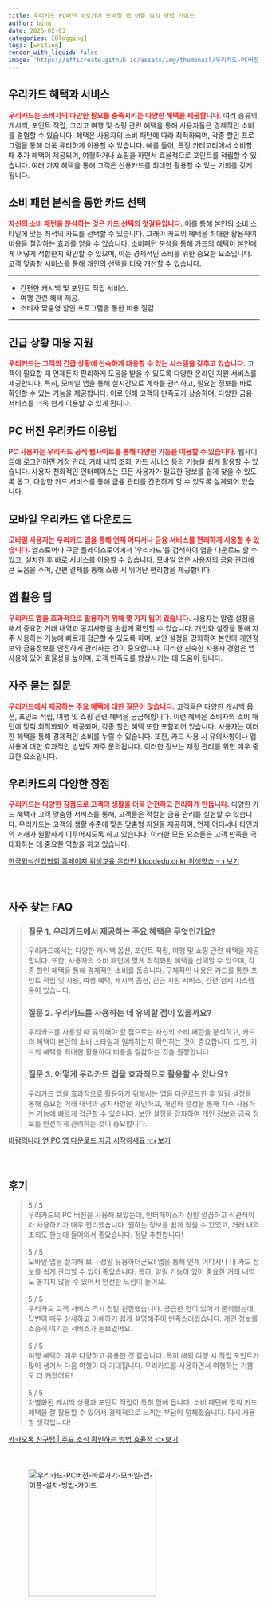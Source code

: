 ```yaml
---
title: 우리카드 PC버전 바로가기 모바일 앱 어플 설치 방법 가이드
author: bing
date: 2025-02-03
categories: [Blogging]
tags: [writing]
render_with_liquid: false
image: 'https://afficreate.github.io/assets/img/thumbnail/우리카드-PC버전-바로가기-모바일-앱-어플-설치-방법-가이드.webp'
---
```



<h2 id='우리카드 혜택과 서비스'>우리카드 혜택과 서비스</h2>

<p><b><span style="color: #ee2323;">우리카드는 소비자의 다양한 필요를 충족시키는 다양한 혜택을 제공합니다.</span></b> 여러 종류의 캐시백, 포인트 적립, 그리고 여행 및 쇼핑 관련 혜택을 통해 사용자들은 경제적인 소비를 경험할 수 있습니다. 혜택은 사용자의 소비 패턴에 따라 최적화되며, 각종 할인 프로그램을 통해 더욱 유리하게 이용할 수 있습니다. 예를 들어, 특정 카테고리에서 소비할 때 추가 혜택이 제공되며, 여행하거나 쇼핑을 하면서 효율적으로 포인트를 적립할 수 있습니다. 여러 가지 혜택을 통해 고객은 신용카드를 최대한 활용할 수 있는 기회를 갖게 됩니다.</p>

<h2 id='소비 패턴 분석을 통한 카드 선택'>소비 패턴 분석을 통한 카드 선택</h2>

<p><b><span style="color: #ee2323;">자신의 소비 패턴을 분석하는 것은 카드 선택의 첫걸음입니다.</span></b> 이를 통해 본인의 소비 스타일에 맞는 최적의 카드를 선택할 수 있습니다. 그래야 카드의 혜택을 최대한 활용하여 비용을 절감하는 효과를 얻을 수 있습니다. 소비패턴 분석을 통해 카드의 혜택이 본인에게 어떻게 적합한지 확인할 수 있으며, 이는 경제적인 소비를 위한 중요한 요소입니다. 고객 맞춤형 서비스를 통해 개인의 선택을 더욱 개선할 수 있습니다.</p>

<hr />

<ul>
    <li>간편한 캐시백 및 포인트 적립 서비스.</li>
    <li>여행 관련 혜택 제공.</li>
    <li>소비자 맞춤형 할인 프로그램을 통한 비용 절감.</li>
</ul>

<hr />

<h2 id='긴급 상황 대응 지원'>긴급 상황 대응 지원</h2>

<p><b><span style="color: #ee2323;">우리카드는 고객의 긴급 상황에 신속하게 대응할 수 있는 시스템을 갖추고 있습니다.</span></b> 고객이 필요할 때 언제든지 편리하게 도움을 받을 수 있도록 다양한 온라인 지원 서비스를 제공합니다. 특히, 모바일 앱을 통해 실시간으로 계좌를 관리하고, 필요한 정보를 바로 확인할 수 있는 기능을 제공합니다. 이로 인해 고객의 만족도가 상승하며, 다양한 금융 서비스를 더욱 쉽게 이용할 수 있게 됩니다.</p>

<h2 id='PC 버전 우리카드 이용법'>PC 버전 우리카드 이용법</h2>

<p><b><span style="color: #ee2323;">PC 사용자는 우리카드 공식 웹사이트를 통해 다양한 기능을 이용할 수 있습니다.</span></b> 웹사이트에 로그인하면 계정 관리, 거래 내역 조회, 카드 서비스 등의 기능을 쉽게 활용할 수 있습니다. 사용자 친화적인 인터페이스는 모든 사용자가 필요한 정보를 쉽게 찾을 수 있도록 돕고, 다양한 카드 서비스를 통해 금융 관리를 간편하게 할 수 있도록 설계되어 있습니다.</p>

<h2 id='모바일 우리카드 앱 다운로드'>모바일 우리카드 앱 다운로드</h2>

<p><b><span style="color: #ee2323;">모바일 사용자는 우리카드 앱을 통해 언제 어디서나 금융 서비스를 편리하게 사용할 수 있습니다.</span></b> 앱스토어나 구글 플레이스토어에서 '우리카드'를 검색하여 앱을 다운로드 할 수 있고, 설치한 후 바로 서비스를 이용할 수 있습니다. 모바일 앱은 사용자의 금융 관리에 큰 도움을 주며, 간편 결제를 통해 쇼핑 시 뛰어난 편리함을 제공합니다.</p>

<h2 id='앱 활용 팁'>앱 활용 팁</h2>

<p><b><span style="color: #ee2323;">우리카드 앱을 효과적으로 활용하기 위해 몇 가지 팁이 있습니다.</span></b> 사용자는 알림 설정을 해서 중요한 거래 내역과 공지사항을 손쉽게 확인할 수 있습니다. 개인화 설정을 통해 자주 사용하는 기능에 빠르게 접근할 수 있도록 하며, 보안 설정을 강화하여 본인의 개인정보와 금융정보를 안전하게 관리하는 것이 중요합니다. 이러한 친숙한 사용자 경험은 앱 사용에 있어 효율성을 높이며, 고객 만족도를 향상시키는 데 도움이 됩니다.</p>

<h2 id='자주 묻는 질문'>자주 묻는 질문</h2>

<p><b><span style="color: #ee2323;">우리카드에서 제공하는 주요 혜택에 대한 질문이 많습니다.</span></b> 고객들은 다양한 캐시백 옵션, 포인트 적립, 여행 및 쇼핑 관련 혜택을 궁금해합니다. 이런 혜택은 소비자의 소비 패턴에 맞춰 최적화되어 제공되며, 각종 할인 혜택 또한 포함되어 있습니다. 사용자는 이러한 혜택을 통해 경제적인 소비를 누릴 수 있습니다. 또한, 카드 사용 시 유의사항이나 앱 사용에 대한 효과적인 방법도 자주 문의됩니다. 이러한 정보는 재정 관리를 위한 매우 중요한 요소입니다.</p>

<h2 id='우리카드의 다양한 장점'>우리카드의 다양한 장점</h2>

<p><b><span style="color: #ee2323;">우리카드는 다양한 장점으로 고객의 생활을 더욱 안전하고 편리하게 만듭니다.</span></b> 다양한 카드 혜택과 고객 맞춤형 서비스를 통해, 고객들은 적절한 금융 관리를 실현할 수 있습니다. 우리카드는 고객의 생활 수준에 맞춘 맞춤형 지원을 제공하여, 언제 어디서나 타인과의 거래가 원활하게 이루어지도록 하고 있습니다. 이러한 모든 요소들은 고객 만족을 극대화하는 데 중요한 역할을 하고 있습니다.</p>


<p><a class="click-button" title="한국외식산업협회 홈페이지 위생교육 온라인 kfoodedu.or.kr 위생학습" href="https://afficreate.github.io/posts/%ED%95%9C%EA%B5%AD%EC%99%B8%EC%8B%9D%EC%82%B0%EC%97%85%ED%98%91%ED%9A%8C-%ED%99%88%ED%8E%98%EC%9D%B4%EC%A7%80-%EC%9C%84%EC%83%9D%EA%B5%90%EC%9C%A1-%EC%98%A8%EB%9D%BC%EC%9D%B8-kfoodedu.or.kr-%EC%9C%84%EC%83%9D%ED%95%99%EC%8A%B5/" rel="dofollow">한국외식산업협회 홈페이지 위생교육 온라인 kfoodedu.or.kr 위생학습 👈 보기</a></p><br>
<h2 id='자주_찾는_FAQ'>자주 찾는 FAQ</h2>
<div itemscope="" itemtype="https://schema.org/FAQPage"> 
<blockquote> 
<div itemscope="" itemprop="mainEntity" itemtype="https://schema.org/Question"> 
<h3 itemprop="name">질문 1. 우리카드에서 제공하는 주요 혜택은 무엇인가요?</h3> 
<div itemscope="" itemprop="acceptedAnswer" itemtype="https://schema.org/Answer"> 
<span itemprop="text"> 
<p>우리카드에서는 다양한 캐시백 옵션, 포인트 적립, 여행 및 쇼핑 관련 혜택을 제공합니다. 또한, 사용자의 소비 패턴에 맞게 최적화된 혜택을 선택할 수 있으며, 각종 할인 혜택을 통해 경제적인 소비를 돕습니다. 구체적인 내용은 카드를 통한 포인트 적립 및 사용, 여행 혜택, 캐시백 옵션, 긴급 지원 서비스, 간편 결제 시스템 등이 있습니다.</p> 
</span> 
</div> 
</div> 
<div itemscope="" itemprop="mainEntity" itemtype="https://schema.org/Question"> 
<h3 itemprop="name">질문 2. 우리카드를 사용하는 데 유의할 점이 있을까요?</h3> 
<div itemscope="" itemprop="acceptedAnswer" itemtype="https://schema.org/Answer"> 
<span itemprop="text"> 
<p>우리카드를 사용할 때 유의해야 할 점으로는 자신의 소비 패턴을 분석하고, 카드의 혜택이 본인의 소비 스타일과 일치하는지 확인하는 것이 중요합니다. 또한, 카드의 혜택을 최대한 활용하여 비용을 절감하는 것을 권장합니다.</p> 
</span> 
</div> 
</div> 
<div itemscope="" itemprop="mainEntity" itemtype="https://schema.org/Question"> 
<h3 itemprop="name">질문 3. 어떻게 우리카드 앱을 효과적으로 활용할 수 있나요?</h3> 
<div itemscope="" itemprop="acceptedAnswer" itemtype="https://schema.org/Answer"> 
<span itemprop="text"> 
<p>우리카드 앱을 효과적으로 활용하기 위해서는 앱을 다운로드한 후 알림 설정을 통해 중요한 거래 내역과 공지사항을 확인하고, 개인화 설정을 통해 자주 사용하는 기능에 빠르게 접근할 수 있습니다. 보안 설정을 강화하여 개인 정보와 금융 정보를 안전하게 관리하는 것이 중요합니다.</p> 
</span> 
</div> 
</div> 
</blockquote> 
</div>
<p><a class="click-button" title="바람의나라 연 PC 앱 다운로드 지금 시작하세요" href="https://afficreate.github.io/posts/%EB%B0%94%EB%9E%8C%EC%9D%98%EB%82%98%EB%9D%BC-%EC%97%B0-PC-%EC%95%B1-%EB%8B%A4%EC%9A%B4%EB%A1%9C%EB%93%9C-%EC%A7%80%EA%B8%88-%EC%8B%9C%EC%9E%91%ED%95%98%EC%84%B8%EC%9A%94/" rel="dofollow">바람의나라 연 PC 앱 다운로드 지금 시작하세요 👈 보기</a></p><br>
<h2 id='후기'>후기</h2>
<div itemscope itemtype="https://schema.org/Product">
  <blockquote>
  <div itemprop="review" itemscope itemtype="https://schema.org/Review">
      <div itemprop="reviewRating" itemscope itemtype="https://schema.org/Rating"> <span itemprop="ratingValue">5</span> / <span itemprop="bestRating">5</span> </div>
      <span itemprop="reviewBody">우리카드의 PC 버전을 사용해 보았는데, 인터페이스가 정말 깔끔하고 직관적이라 사용하기가 매우 편리했습니다. 원하는 정보를 쉽게 찾을 수 있었고, 거래 내역 조회도 한눈에 들어와서 좋았습니다. 정말 추천합니다!</span>
  </div>
  <br>
  <div itemprop="review" itemscope itemtype="https://schema.org/Review">
      <div itemprop="reviewRating" itemscope itemtype="https://schema.org/Rating"> <span itemprop="ratingValue">5</span> / <span itemprop="bestRating">5</span> </div>
      <span itemprop="reviewBody">모바일 앱을 설치해 보니 정말 유용하더군요! 앱을 통해 언제 어디서나 내 카드 정보를 쉽게 관리할 수 있어 좋았습니다. 특히, 알림 기능이 있어 중요한 거래 내역도 놓치지 않을 수 있어서 안전한 느낌이 들어요.</span>
  </div>
  <br>
  <div itemprop="review" itemscope itemtype="https://schema.org/Review">
      <div itemprop="reviewRating" itemscope itemtype="https://schema.org/Rating"> <span itemprop="ratingValue">5</span> / <span itemprop="bestRating">5</span> </div>
      <span itemprop="reviewBody">우리카드 고객 서비스 역시 정말 친절했습니다. 궁금한 점이 있어서 문의했는데, 답변이 매우 상세하고 이해하기 쉽게 설명해주어 만족스러웠습니다. 개인 정보를 소중히 여기는 서비스가 돋보였어요.</span>
  </div>
  <br>
  <div itemprop="review" itemscope itemtype="https://schema.org/Review">
      <div itemprop="reviewRating" itemscope itemtype="https://schema.org/Rating"> <span itemprop="ratingValue">5</span> / <span itemprop="bestRating">5</span> </div>
      <span itemprop="reviewBody">여행 혜택이 매우 다양하고 유용한 것 같습니다. 특히 해외 여행 시 적립 포인트가 많이 생겨서 다음 여행이 더 기대됩니다. 우리카드를 사용하면서 여행하는 기쁨도 더 커졌어요!</span>
  </div>
  <br>
  <div itemprop="review" itemscope itemtype="https://schema.org/Review">
      <div itemprop="reviewRating" itemscope itemtype="https://schema.org/Rating"> <span itemprop="ratingValue">5</span> / <span itemprop="bestRating">5</span> </div>
      <span itemprop="reviewBody">차별화된 캐시백 상품과 포인트 적립이 특히 맘에 듭니다. 소비 패턴에 맞춰 카드 혜택을 잘 활용할 수 있어서 경제적으로 느끼는 부담이 덜해졌습니다. 다시 사용할 생각입니다!</span>
  </div>
  </blockquote>
</div>
<p><a class="click-button" title="카카오톡 친구탭 | 주요 소식 확인하는 방법 효율적" href="https://afficreate.github.io/posts/%EC%B9%B4%EC%B9%B4%EC%98%A4%ED%86%A1-%EC%B9%9C%EA%B5%AC%ED%83%AD-%EC%A3%BC%EC%9A%94-%EC%86%8C%EC%8B%9D-%ED%99%95%EC%9D%B8%ED%95%98%EB%8A%94-%EB%B0%A9%EB%B2%95-%ED%9A%A8%EC%9C%A8%EC%A0%81/" rel="dofollow">카카오톡 친구탭 | 주요 소식 확인하는 방법 효율적 👈 보기</a></p><br>
<figure class="image"><img src="https://afficreate.github.io/assets/img/thumbnail/우리카드-PC버전-바로가기-모바일-앱-어플-설치-방법-가이드.webp" alt="우리카드-PC버전-바로가기-모바일-앱-어플-설치-방법-가이드" width="256" height="256"></figure>